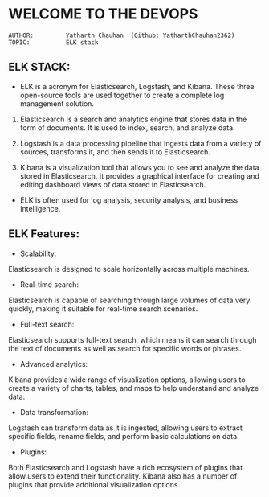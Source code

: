 # **WELCOME TO THE DEVOPS**

    AUTHOR:         Yatharth Chauhan  (Github: YatharthChauhan2362)
    TOPIC:          ELK stack

## ELK STACK:

- ELK is a acronym for Elasticsearch, Logstash, and Kibana. These three open-source tools are used together to create a complete log management solution.

1. Elasticsearch is a search and analytics engine that stores data in the form of documents. It is used to index, search, and analyze data.

2. Logstash is a data processing pipeline that ingests data from a variety of sources, transforms it, and then sends it to Elasticsearch.

3. Kibana is a visualization tool that allows you to see and analyze the data stored in Elasticsearch. It provides a graphical interface for creating and editing dashboard views of data stored in Elasticsearch.

- ELK is often used for log analysis, security analysis, and business intelligence.

## ELK Features:

- Scalability:

Elasticsearch is designed to scale horizontally across multiple machines.

- Real-time search:

Elasticsearch is capable of searching through large volumes of data very quickly, making it suitable for real-time search scenarios.

- Full-text search:

Elasticsearch supports full-text search, which means it can search through the text of documents as well as search for specific words or phrases.

- Advanced analytics:

Kibana provides a wide range of visualization options, allowing users to create a variety of charts, tables, and maps to help understand and analyze data.

- Data transformation:

Logstash can transform data as it is ingested, allowing users to extract specific fields, rename fields, and perform basic calculations on data.

- Plugins:

Both Elasticsearch and Logstash have a rich ecosystem of plugins that allow users to extend their functionality. Kibana also has a number of plugins that provide additional visualization options.
